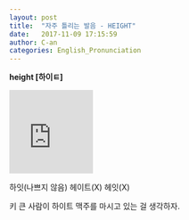 ```yaml
---
layout: post
title:  "자주 틀리는 발음 - HEIGHT"
date:   2017-11-09 17:15:59
author: C-an
categories: English_Pronunciation
---
```


**height [하이ㅌ]**

<iframe width="150" height="150" src="https://www.youtube.com/embed/ScTvFlB_OpM" frameborder="0" gesture="media" allowfullscreen></iframe>

하잇(나쁘지 않음) 헤이트(X) 헤잇(X)

키 큰 사람이 하이트 맥주를 마시고 있는 걸 생각하자.